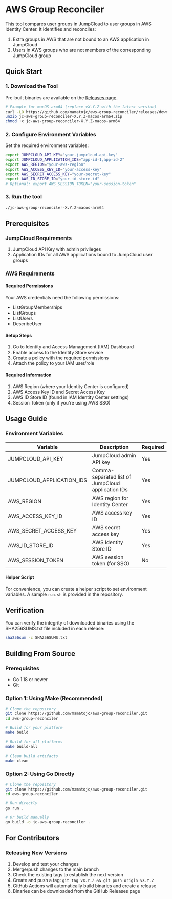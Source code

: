 # AWS Group Reconciler

This tool compares user groups in JumpCloud to user groups in AWS Identity Center. It identifies and reconciles:

1. Extra groups in AWS that are not bound to an AWS application in JumpCloud
2. Users in AWS groups who are not members of the corresponding JumpCloud group

## Quick Start

### 1. Download the Tool

Pre-built binaries are available on the [Releases page](https://github.com/mamatojc/aws-group-reconciler/releases).

```bash
# Example for macOS arm64 (replace vX.Y.Z with the latest version)
curl -LO https://github.com/mamatojc/aws-group-reconciler/releases/download/vX.Y.Z/jc-aws-group-reconciler-X.Y.Z-macos-arm64.zip
unzip jc-aws-group-reconciler-X.Y.Z-macos-arm64.zip
chmod +x jc-aws-group-reconciler-X.Y.Z-macos-arm64
```

### 2. Configure Environment Variables

Set the required environment variables:

```bash
export JUMPCLOUD_API_KEY="your-jumpcloud-api-key"
export JUMPCLOUD_APPLICATION_IDS="app-id-1,app-id-2"
export AWS_REGION="your-aws-region"
export AWS_ACCESS_KEY_ID="your-access-key"
export AWS_SECRET_ACCESS_KEY="your-secret-key"
export AWS_ID_STORE_ID="your-id-store-id"
# Optional: export AWS_SESSION_TOKEN="your-session-token"
```

### 3. Run the tool
```bash
./jc-aws-group-reconciler-X.Y.Z-macos-arm64
```

## Prerequisites

### JumpCloud Requirements

1. JumpCloud API Key with admin privileges
2. Application IDs for all AWS applications bound to JumpCloud user groups

### AWS Requirements

#### Required Permissions
Your AWS credentials need the following permissions:

* ListGroupMemberships
* ListGroups
* ListUsers
* DescribeUser

#### Setup Steps
1. Go to Identity and Access Management (IAM) Dashboard
2. Enable access to the Identity Store service
3. Create a policy with the required permissions
4. Attach the policy to your IAM user/role

#### Required Information
1. AWS Region (where your Identity Center is configured)
2. AWS Access Key ID and Secret Access Key
3. AWS ID Store ID (found in IAM Identity Center settings)
4. Session Token (only if you're using AWS SSO)

## Usage Guide

### Environment Variables

| Variable                 | Description                                | Required |
|--------------------------|--------------------------------------------|----------|
| JUMPCLOUD_API_KEY        | JumpCloud admin API key                    | Yes      |
| JUMPCLOUD_APPLICATION_IDS| Comma-separated list of JumpCloud application IDs | Yes      |
| AWS_REGION               | AWS region for Identity Center             | Yes      |
| AWS_ACCESS_KEY_ID        | AWS access key ID                          | Yes      |
| AWS_SECRET_ACCESS_KEY    | AWS secret access key                      | Yes      |
| AWS_ID_STORE_ID          | AWS Identity Store ID                      | Yes      |
| AWS_SESSION_TOKEN        | AWS session token (for SSO)                | No       |

#### Helper Script

For convenience, you can create a helper script to set environment variables. A sample `run.sh` is provided in the repository.

## Verification

You can verify the integrity of downloaded binaries using the SHA256SUMS.txt file included in each release:

```bash
sha256sum -c SHA256SUMS.txt
```

## Building From Source

### Prerequisites
* Go 1.18 or newer
* Git

### Option 1: Using Make (Recommended)

```bash
# Clone the repository
git clone https://github.com/mamatojc/aws-group-reconciler.git
cd aws-group-reconciler

# Build for your platform
make build

# Build for all platforms
make build-all

# Clean build artifacts
make clean
```

### Option 2: Using Go Directly

```bash
# Clone the repository
git clone https://github.com/mamatojc/aws-group-reconciler.git
cd aws-group-reconciler

# Run directly
go run .

# Or build manually
go build -o jc-aws-group-reconciler .
```

## For Contributors

### Releasing New Versions

1. Develop and test your changes
2. Merge/push changes to the main branch
3. Check the existing tags to establish the next version
4. Create and push a tag: `git tag vX.Y.Z && git push origin vX.Y.Z`
5. GitHub Actions will automatically build binaries and create a release
6. Binaries can be downloaded from the GitHub Releases page
